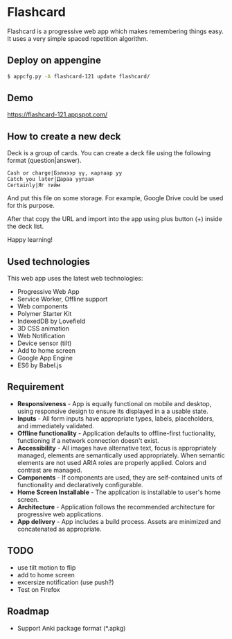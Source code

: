 # Flashcard

Flashcard is a progressive web app which makes remembering things easy. It uses a very simple spaced repetition algorithm.

## Deploy on appengine

```sh
$ appcfg.py -A flashcard-121 update flashcard/
```

## Demo

https://flashcard-121.appspot.com/

## How to create a new deck

Deck is a group of cards. You can create a deck file using the following format (question|answer).

```
Cash or charge|Бэлнээр үү, картаар уу
Catch you later|Дараа уулзая
Certainly|Яг тийм
```

And put this file on some storage. For example, Google Drive could be used for this purpose. 

After that copy the URL and import into the app using plus button (+) inside the deck list.

Happy learning!


## Used technologies

This web app uses the latest web technologies:

* Progressive Web App
* Service Worker, Offline support
* Web components
* Polymer Starter Kit
* IndexedDB by Lovefield
* 3D CSS animation
* Web Notification
* Device sensor (tilt)
* Add to home screen
* Google App Engine
* ES6 by Babel.js

## Requirement

* **Responsiveness** - App is equally functional on mobile and desktop, using responsive design to ensure its displayed in a a usable state.
* **Inputs** - All form inputs have appropriate types, labels, placeholders, and immediately validated.
* **Offline functionality** - Application defaults to offline-first fuctionality, functioning if a network connection doesn't  exist.
* **Accessibility** - All images have alternative text, focus is appropriately managed, elements are semantically used appropriately. When semantic elements are not used ARIA roles are properly applied. Colors and contrast are managed.
* **Components** - If components are used, they are self-contained units of functionality and declaratively configurable.
* **Home Screen Installable** - The application is installable to user's home screen.
* **Architecture** - Application follows the recommended architecture for progressive web applications.
* **App delivery** - App includes a build process. Assets are minimized and concatenated as appropriate.


## TODO
- use tilt motion to flip
- add to home screen
- excersize notification (use push?)
- Test on Firefox

## Roadmap

- Support Anki package format (*.apkg)